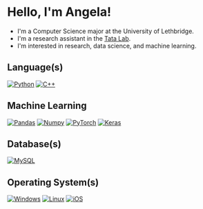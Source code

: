 # Hello, I'm Angela!

- I'm a Computer Science major at the University of Lethbridge.
- I'm a research assistant in the [Tata Lab](https://tatalab.ca/).
- I'm interested in research, data science, and machine learning.

## Language(s)

[![Python](https://img.shields.io/badge/Python-d68fff?style=for-the-badge&logo=python&logoColor=8d00ce&color=282828)](https://www.python.org/)
[![C++](https://img.shields.io/badge/C++-d68fff?style=for-the-badge&logo=cplusplus&logoColor=8d00ce&color=282828)](https://isocpp.org/)

## Machine Learning

[![Pandas](https://img.shields.io/badge/Pandas-d68fff?style=for-the-badge&logo=pandas&logoColor=8d00ce&color=282828)](https://pandas.pydata.org/docs/index.html)
[![Numpy](https://img.shields.io/badge/Numpy-d68fff?style=for-the-badge&logo=numpy&logoColor=8d00ce&color=282828)](https://numpy.org/)
[![PyTorch](https://img.shields.io/badge/PyTorch-d68fff?style=for-the-badge&logo=pytorch&logoColor=8d00ce&color=282828)](https://pytorch.org/)
[![Keras](https://img.shields.io/badge/Keras-d68fff?style=for-the-badge&logo=keras&logoColor=8d00ce&color=282828)](https://keras.io/)

## Database(s)

[![MySQL](https://img.shields.io/badge/MySQL-d68fff?style=for-the-badge&logo=mysql&logoColor=8d00ce&color=282828)](https://www.mysql.com/)

## Operating System(s)

[![Windows](https://img.shields.io/badge/Windows-d68fff?style=for-the-badge&logo=windows&logoColor=8d00ce&color=282828)](https://www.microsoft.com/en-ca/windows/windows-11)
[![Linux](https://img.shields.io/badge/Linux-d68fff?style=for-the-badge&logo=linux&logoColor=8d00ce&color=282828)](https://www.linux.org/)
[![iOS](https://img.shields.io/badge/iOS-d68fff?style=for-the-badge&logo=ios&logoColor=8d00ce&color=282828)](https://www.apple.com/ca/)
